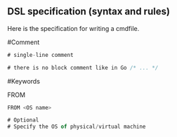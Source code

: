 DSL specification (syntax and rules)
------------------------------------

Here is the specification for writing a cmdfile.

#Comment

```go
# single-line comment

# there is no block comment like in Go /* ... */
```

#Keywords

FROM

```javascript
FROM <OS name>

# Optional
# Specify the OS of physical/virtual machine
```


